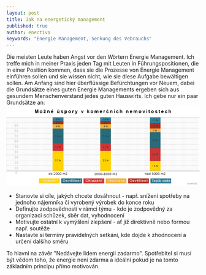 ```yaml
---
layout: post
title: Jak na energetický management
published: true
author: enectiva
keywords: "Energie Management, Senkung des Vebrauchs"
---
```


Die meisten Leute haben Angst vor den Wörtern Energie Management. Ich treffe mich in meiner Praxis jeden Tag mit Leuten in Führungspositionen, die in einer Position kommen, dass sie die Prozesse von Energie Management einführen sollen und sie wissen nicht, wie sie diese Aufgabe bewältigen sollen. Am Anfang sind hier überflüssige Befürchtungen vor Neuem, dabei die Grundsätze eines guten Energie Managements ergeben sich aus gesundem Menschenverstand jedes guten Hauswirts. Ich gebe nur ein paar Grundsätze an:
![mozna-upspory_edit.png](/img/mozna-upspory_edit.png)

- Stanovte si cíle, jakých chcete dosáhnout - např. snížení spotřeby na jednoho nájemníka či vyrobený výrobek do konce roku
- Definujte zodpovědnosti v rámci týmu - kdo je zodpovědný za organizaci schůzek, sběr dat, vyhodnocení
- Motivujte ostatní k vymýšlení zlepšení - ať již direktivně nebo formou např. soutěže
- Nastavte si termíny pravidelných setkání, kde dojde k zhodnocení a určení dalšího směru

To hlavní na závěr "Nedávejte lidem energii zadarmo". Spotřebitel si musí být vědom toho, že energie není zdarma a ideální pokud je na tomto základním principu přímo motivován.
